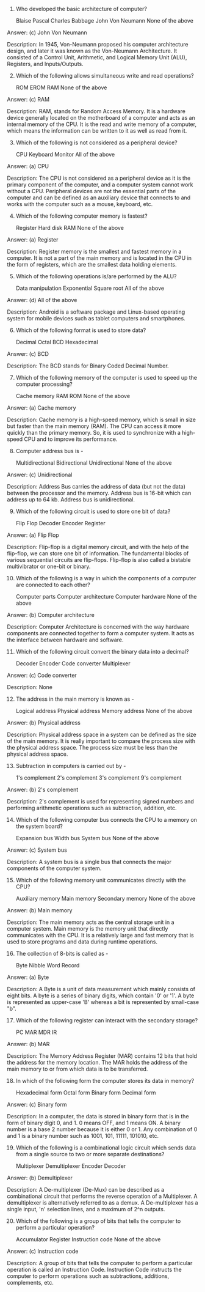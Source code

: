 1) Who developed the basic architecture of computer?

    Blaise Pascal
    Charles Babbage
    John Von Neumann
    None of the above

Answer: (c) John Von Neumann

Description: In 1945, Von-Neumann proposed his computer architecture design, and later it was known as the Von-Neumann Architecture. It consisted of a Control Unit, Arithmetic, and Logical Memory Unit (ALU), Registers, and Inputs/Outputs.

2) Which of the following allows simultaneous write and read operations?

    ROM
    EROM
    RAM
    None of the above

Answer: (c) RAM

Description: RAM, stands for Random Access Memory. It is a hardware device generally located on the motherboard of a computer and acts as an internal memory of the CPU. It is the read and write memory of a computer, which means the information can be written to it as well as read from it.

3) Which of the following is not considered as a peripheral device?

    CPU
    Keyboard
    Monitor
    All of the above

Answer: (a) CPU

Description: The CPU is not considered as a peripheral device as it is the primary component of the computer, and a computer system cannot work without a CPU. Peripheral devices are not the essential parts of the computer and can be defined as an auxiliary device that connects to and works with the computer such as a mouse, keyboard, etc.

4) Which of the following computer memory is fastest?

    Register
    Hard disk
    RAM
    None of the above

Answer: (a) Register

Description: Register memory is the smallest and fastest memory in a computer. It is not a part of the main memory and is located in the CPU in the form of registers, which are the smallest data holding elements.

5) Which of the following operations is/are performed by the ALU?

    Data manipulation
    Exponential
    Square root
    All of the above

Answer: (d) All of the above

Description: Android is a software package and Linux-based operating system for mobile devices such as tablet computers and smartphones.

6) Which of the following format is used to store data?

    Decimal
    Octal
    BCD
    Hexadecimal

Answer: (c) BCD

Description: The BCD stands for Binary Coded Decimal Number.

7) Which of the following memory of the computer is used to speed up the computer processing?

    Cache memory
    RAM
    ROM
    None of the above

Answer: (a) Cache memory

Description: Cache memory is a high-speed memory, which is small in size but faster than the main memory (RAM). The CPU can access it more quickly than the primary memory. So, it is used to synchronize with a high-speed CPU and to improve its performance.

8) Computer address bus is -

    Multidirectional
    Bidirectional
    Unidirectional
    None of the above

Answer: (c) Unidirectional

Description: Address Bus carries the address of data (but not the data) between the processor and the memory. Address bus is 16-bit which can address up to 64 kb. Address bus is unidirectional.

9) Which of the following circuit is used to store one bit of data?

    Flip Flop
    Decoder
    Encoder
    Register

Answer: (a) Flip Flop

Description: Flip-flop is a digital memory circuit, and with the help of the flip-flop, we can store one bit of information. The fundamental blocks of various sequential circuits are flip-flops. Flip-flop is also called a bistable multivibrator or one-bit or binary.

10) Which of the following is a way in which the components of a computer are connected to each other?

    Computer parts
    Computer architecture
    Computer hardware
    None of the above

Answer: (b) Computer architecture

Description: Computer Architecture is concerned with the way hardware components are connected together to form a computer system. It acts as the interface between hardware and software.

11) Which of the following circuit convert the binary data into a decimal?

    Decoder
    Encoder
    Code converter
    Multiplexer

Answer: (c) Code converter

Description: None

12) The address in the main memory is known as -

    Logical address
    Physical address
    Memory address
    None of the above

Answer: (b) Physical address

Description: Physical address space in a system can be defined as the size of the main memory. It is really important to compare the process size with the physical address space. The process size must be less than the physical address space.

13) Subtraction in computers is carried out by -

    1's complement
    2's complement
    3's complement
    9's complement

Answer: (b) 2's complement

Description: 2's complement is used for representing signed numbers and performing arithmetic operations such as subtraction, addition, etc.

14) Which of the following computer bus connects the CPU to a memory on the system board?

    Expansion bus
    Width bus
    System bus
    None of the above

Answer: (c) System bus

Description: A system bus is a single bus that connects the major components of the computer system.

15) Which of the following memory unit communicates directly with the CPU?

    Auxiliary memory
    Main memory
    Secondary memory
    None of the above

Answer: (b) Main memory

Description: The main memory acts as the central storage unit in a computer system. Main memory is the memory unit that directly communicates with the CPU. It is a relatively large and fast memory that is used to store programs and data during runtime operations.

16) The collection of 8-bits is called as -

    Byte
    Nibble
    Word
    Record

Answer: (a) Byte

Description: A Byte is a unit of data measurement which mainly consists of eight bits. A byte is a series of binary digits, which contain '0' or '1'. A byte is represented as upper-case 'B' whereas a bit is represented by small-case "b".

17) Which of the following register can interact with the secondary storage?

    PC
    MAR
    MDR
    IR

Answer: (b) MAR

Description: The Memory Address Register (MAR) contains 12 bits that hold the address for the memory location. The MAR holds the address of the main memory to or from which data is to be transferred.

18) In which of the following form the computer stores its data in memory?

    Hexadecimal form
    Octal form
    Binary form
    Decimal form

Answer: (c) Binary form

Description: In a computer, the data is stored in binary form that is in the form of binary digit 0, and 1. 0 means OFF, and 1 means ON. A binary number is a base 2 number because it is either 0 or 1. Any combination of 0 and 1 is a binary number such as 1001, 101, 11111, 101010, etc.

19) Which of the following is a combinational logic circuit which sends data from a single source to two or more separate destinations?

    Multiplexer
    Demultiplexer
    Encoder
    Decoder

Answer: (b) Demultiplexer

Description: A De-multiplexer (De-Mux) can be described as a combinational circuit that performs the reverse operation of a Multiplexer. A demultiplexer is alternatively referred to as a demux. A De-multiplexer has a single input, 'n' selection lines, and a maximum of 2^n outputs.

20) Which of the following is a group of bits that tells the computer to perform a particular operation?

    Accumulator
    Register
    Instruction code
    None of the above

Answer: (c) Instruction code

Description: A group of bits that tells the computer to perform a particular operation is called an Instruction Code. Instruction Code instructs the computer to perform operations such as subtractions, additions, complements, etc.